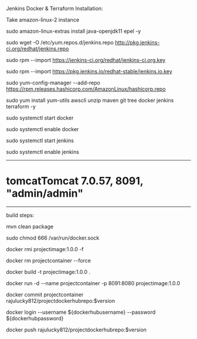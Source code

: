 Jenkins Docker & Terraform  Installation:

Take amazon-linux-2 instance

sudo amazon-linux-extras install java-openjdk11 epel -y

sudo wget -O /etc/yum.repos.d/jenkins.repo http://pkg.jenkins-ci.org/redhat/jenkins.repo

sudo rpm --import https://jenkins-ci.org/redhat/jenkins-ci.org.key

sudo rpm --import https://pkg.jenkins.io/redhat-stable/jenkins.io.key

sudo yum-config-manager --add-repo https://rpm.releases.hashicorp.com/AmazonLinux/hashicorp.repo

sudo yum install yum-utils awscli unzip maven git tree docker jenkins terraform -y

sudo systemctl start docker

sudo systemctl enable docker

sudo systemctl start jenkins

sudo systemctl enable jenkins

-------------------------------------

# tomcatTomcat 7.0.57, 8091, "admin/admin" 

-----------------------------------------
build steps:

mvn clean package

sudo chmod 666 /var/run/docker.sock

docker rmi projectimage:1.0.0 -f

docker rm projectcontainer --force

docker build -t projectimage:1.0.0 .

docker run -d --name projectcontainer -p 8091:8080 projectimage:1.0.0

docker commit projectcontainer rajulucky812/projectdockerhubrepo:$version

docker login --username ${dockerhubusername} --password ${dockerhubpassword}

docker push rajulucky812/projectdockerhubrepo:$version

